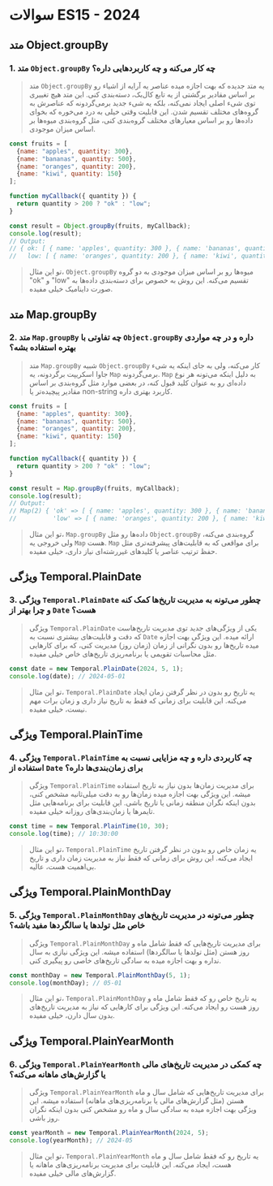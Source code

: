 # سوالات ES15 - 2024

## متد Object.groupBy

### 1. متد `Object.groupBy` چه کار می‌کنه و چه کاربردهایی داره؟
> متد `Object.groupBy` یه متد جدیده که بهت اجازه میده عناصر یه آرایه از اشیاء رو بر اساس مقادیر برگشتی از یه تابع کال‌بک، دسته‌بندی کنی. این متد هیچ تغییری توی شیء اصلی ایجاد نمی‌کنه، بلکه یه شیء جدید برمی‌گردونه که عناصرش به گروه‌های مختلف تقسیم شدن. این قابلیت وقتی خیلی به درد می‌خوره که بخوای داده‌ها رو بر اساس معیارهای مختلف گروه‌بندی کنی، مثل گروه‌بندی میوه‌ها بر اساس میزان موجودی.

```javascript
const fruits = [
  {name: "apples", quantity: 300},
  {name: "bananas", quantity: 500},
  {name: "oranges", quantity: 200},
  {name: "kiwi", quantity: 150}
];

function myCallback({ quantity }) {
  return quantity > 200 ? "ok" : "low";
}

const result = Object.groupBy(fruits, myCallback);
console.log(result);
// Output:
// { ok: [ { name: 'apples', quantity: 300 }, { name: 'bananas', quantity: 500 } ],
//   low: [ { name: 'oranges', quantity: 200 }, { name: 'kiwi', quantity: 150 } ] }
```

> تو این مثال، `Object.groupBy` میوه‌ها رو بر اساس میزان موجودی به دو گروه "ok" و "low" تقسیم می‌کنه. این روش به خصوص برای دسته‌بندی داده‌ها به صورت داینامیک خیلی مفیده.

## متد Map.groupBy

### 2. متد `Map.groupBy` چه تفاوتی با `Object.groupBy` داره و در چه مواردی بهتره استفاده بشه؟
> متد `Map.groupBy` شبیه `Object.groupBy` کار می‌کنه، ولی به جای اینکه یه شیء جاوا اسکریپت برگردونه، یه `Map` برمی‌گردونه. `Map` به دلیل اینکه می‌تونه هر نوع داده‌ای رو به عنوان کلید قبول کنه، در بعضی موارد مثل گروه‌بندی بر اساس مقادیر پیچیده‌تر یا non-string کاربرد بهتری داره.

```javascript
const fruits = [
  {name: "apples", quantity: 300},
  {name: "bananas", quantity: 500},
  {name: "oranges", quantity: 200},
  {name: "kiwi", quantity: 150}
];

function myCallback({ quantity }) {
  return quantity > 200 ? "ok" : "low";
}

const result = Map.groupBy(fruits, myCallback);
console.log(result);
// Output:
// Map(2) { 'ok' => [ { name: 'apples', quantity: 300 }, { name: 'bananas', quantity: 500 } ],
//          'low' => [ { name: 'oranges', quantity: 200 }, { name: 'kiwi', quantity: 150 } ] }
```

> تو این مثال، `Map.groupBy` داده‌ها رو مثل `Object.groupBy` گروه‌بندی می‌کنه، ولی خروجی یه `Map` هست. `Map` برای مواقعی که به قابلیت‌های پیشرفته‌تری مثل حفظ ترتیب عناصر یا کلیدهای غیر‌رشته‌ای نیاز داری، خیلی مفیده.

## ویژگی Temporal.PlainDate

### 3. ویژگی `Temporal.PlainDate` چطور می‌تونه به مدیریت تاریخ‌ها کمک کنه و چرا بهتر از `Date` هست؟
> ویژگی `Temporal.PlainDate` یکی از ویژگی‌های جدید توی مدیریت تاریخ‌هاست که دقت و قابلیت‌های بیشتری نسبت به `Date` ارائه میده. این ویژگی بهت اجازه میده تاریخ‌ها رو بدون نگرانی از زمان (زمان روز) مدیریت کنی، که برای کارهایی مثل محاسبات تقویمی یا برنامه‌ریزی تاریخ‌های خاص خیلی مفیده.

```javascript
const date = new Temporal.PlainDate(2024, 5, 1);
console.log(date); // 2024-05-01
```

> تو این مثال، `Temporal.PlainDate` یه تاریخ رو بدون در نظر گرفتن زمان ایجاد می‌کنه. این قابلیت برای زمانی که فقط به تاریخ نیاز داری و زمان برات مهم نیست، خیلی مفیده.

## ویژگی Temporal.PlainTime

### 4. ویژگی `Temporal.PlainTime` چه کاربردی داره و چه مزایایی نسبت به استفاده از `Date` برای زمان‌بندی‌ها داره؟
> ویژگی `Temporal.PlainTime` برای مدیریت زمان‌ها بدون نیاز به تاریخ استفاده میشه. این ویژگی بهت اجازه میده زمان‌ها رو به دقت میلی‌ثانیه مشخص کنی، بدون اینکه نگران منطقه زمانی یا تاریخ باشی. این قابلیت برای برنامه‌هایی مثل تایمرها یا زمان‌بندی‌های روزانه خیلی مفیده.

```javascript
const time = new Temporal.PlainTime(10, 30);
console.log(time); // 10:30:00
```

> تو این مثال، `Temporal.PlainTime` یه زمان خاص رو بدون در نظر گرفتن تاریخ ایجاد می‌کنه. این روش برای زمانی که فقط نیاز به مدیریت زمان داری و تاریخ بی‌اهمیت هست، عالیه.

## ویژگی Temporal.PlainMonthDay

### 5. ویژگی `Temporal.PlainMonthDay` چطور می‌تونه در مدیریت تاریخ‌های خاص مثل تولدها یا سالگردها مفید باشه؟
> ویژگی `Temporal.PlainMonthDay` برای مدیریت تاریخ‌هایی که فقط شامل ماه و روز هستن (مثل تولدها یا سالگردها) استفاده میشه. این ویژگی نیازی به سال نداره و بهت اجازه میده به سادگی تاریخ‌های خاصی رو پیگیری کنی.

```javascript
const monthDay = new Temporal.PlainMonthDay(5, 1);
console.log(monthDay); // 05-01
```

> تو این مثال، `Temporal.PlainMonthDay` یه تاریخ خاص رو که فقط شامل ماه و روز هست رو ایجاد می‌کنه. این ویژگی برای کارهایی که نیاز به مدیریت تاریخ‌های بدون سال دارن، خیلی مفیده.

## ویژگی Temporal.PlainYearMonth

### 6. ویژگی `Temporal.PlainYearMonth` چه کمکی در مدیریت تاریخ‌های مالی یا گزارش‌های ماهانه می‌کنه؟
> ویژگی `Temporal.PlainYearMonth` برای مدیریت تاریخ‌هایی که شامل سال و ماه هستن (مثل گزارش‌های مالی یا برنامه‌ریزی‌های ماهانه) استفاده میشه. این ویژگی بهت اجازه میده به سادگی سال و ماه رو مشخص کنی بدون اینکه نگران روز باشی.

```javascript
const yearMonth = new Temporal.PlainYearMonth(2024, 5);
console.log(yearMonth); // 2024-05
```

> تو این مثال، `Temporal.PlainYearMonth` یه تاریخ رو که فقط شامل سال و ماه هست، ایجاد می‌کنه. این قابلیت برای مدیریت برنامه‌ریزی‌های ماهانه یا گزارش‌های مالی خیلی مفیده.
